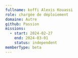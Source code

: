 ```yaml
---
fullname: koffi Alexis Kouassi
role: chargée de déploiement
domaine: Autre
github: Passion
missions:
  - start: 2024-02-27
    end: 2024-03-01
    status: independent
memberType: beta
---
```


